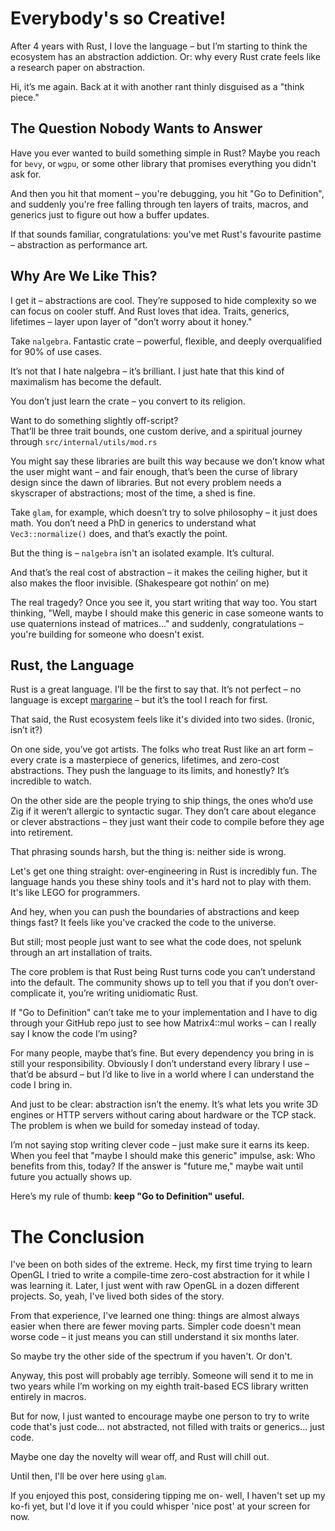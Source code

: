# Everybody's so Creative!
After 4 years with Rust, I love the language – but I’m starting to think the ecosystem has an abstraction addiction. Or: why every Rust crate feels like a research paper on abstraction.

Hi, it’s me again. Back at it with another rant thinly disguised as a "think piece."

## The Question Nobody Wants to Answer  
Have you ever wanted to build something simple in Rust?
Maybe you reach for `bevy`, or `wgpu`, or some other library that promises everything you didn't ask for. 

And then you hit that moment – you're debugging, you hit "Go to Definition", and suddenly you're free falling through ten layers of traits, macros, and generics just to figure out how a buffer updates.

If that sounds familiar, congratulations: you've met Rust's favourite pastime – abstraction as performance art.

## Why Are We Like This?
I get it – abstractions are cool. They’re supposed to hide complexity so we can focus on cooler stuff. And Rust loves that idea. Traits, generics, lifetimes – layer upon layer of "don’t worry about it honey."

Take `nalgebra`. Fantastic crate – powerful, flexible, and deeply overqualified for 90% of use cases.

It’s not that I hate nalgebra – it’s brilliant. I just hate that this kind of maximalism has become the default.  

You don’t just learn the crate – you convert to its religion.  

Want to do something slightly off-script?  
That’ll be three trait bounds, one custom derive, and a spiritual journey through `src/internal/utils/mod.rs`

You might say these libraries are built this way because we don’t know what the user might want – and fair enough, that’s been the curse of library design since the dawn of libraries. But not every problem needs a skyscraper of abstractions; most of the time, a shed is fine.

Take `glam`, for example, which doesn’t try to solve philosophy – it just does math. You don’t need a PhD in generics to understand what `Vec3::normalize()` does, and that’s exactly the point.  

But the thing is – `nalgebra` isn't an isolated example. It’s cultural.

And that’s the real cost of abstraction – it makes the ceiling higher, but it also makes the floor invisible. (Shakespeare got nothin’ on me)

The real tragedy? Once you see it, you start writing that way too.
You start thinking, "Well, maybe I should make this generic in case someone wants to use quaternions instead of matrices..." and suddenly, congratulations – you're building for someone who doesn't exist.

## Rust, the Language
Rust is a great language. I’ll be the first to say that. It’s not perfect – no language is except [margarine](https://github.com/todaymare/margarine) – but it’s the tool I reach for first.  

That said, the Rust ecosystem feels like it's divided into two sides. (Ironic, isn’t it?)  

On one side, you’ve got artists. The folks who treat Rust like an art form – every crate is a masterpiece of generics, lifetimes, and zero-cost abstractions. They push the language to its limits, and honestly? It’s incredible to watch.  

On the other side are the people trying to ship things, the ones who’d use Zig if it weren’t allergic to syntactic sugar. They don’t care about elegance or clever abstractions – they just want their code to compile before they age into retirement.

That phrasing sounds harsh, but the thing is: neither side is wrong. 

Let's get one thing straight: over-engineering in Rust is incredibly fun. The language hands you these shiny tools and it's hard not to play with them. It's like LEGO for programmers.

And hey, when you can push the boundaries of abstractions and keep things fast? It feels like you've cracked the code to the universe.

But still; most people just want to see what the code does, not spelunk through an art installation of traits.

The core problem is that Rust being Rust turns code you can’t understand into the default.
The community shows up to tell you that if you don’t over-complicate it, you’re writing unidiomatic Rust.

If "Go to Definition" can’t take me to your implementation and I have to dig through your GitHub repo just to see how Matrix4::mul works – can I really say I know the code I’m using?

For many people, maybe that’s fine. But every dependency you bring in is still your responsibility. Obviously I don’t understand every library I use – that’d be absurd – but I’d like to live in a world where I can understand the code I bring in.

And just to be clear: abstraction isn’t the enemy. It’s what lets you write 3D engines or HTTP servers without caring about hardware or the TCP stack.
The problem is when we build for someday instead of today.

I’m not saying stop writing clever code – just make sure it earns its keep. When you feel that "maybe I should make this generic" impulse, ask: Who benefits from this, today?
If the answer is "future me," maybe wait until future you actually shows up.


Here’s my rule of thumb: **keep "Go to Definition" useful.**


# The Conclusion
I've been on both sides of the extreme. Heck, my first time trying to learn OpenGL I tried to write a compile-time zero-cost abstraction for it while I was learning it. Later, I just went with raw OpenGL in a dozen different projects.
So, yeah, I've lived both sides of the story.

From that experience, I've learned one thing: things are almost always easier when there are fewer moving parts. Simpler code doesn't mean worse code – it just means you can still understand it six months later.

So maybe try the other side of the spectrum if you haven't. Or don't.  


Anyway, this post will probably age terribly. Someone will send it to me in two years while I’m working on my eighth trait-based ECS library written entirely in macros.

But for now, I just wanted to encourage maybe one person to try to write code that's just code... not abstracted, not filled with traits or generics... just code.

Maybe one day the novelty will wear off, and Rust will chill out.  

Until then, I'll be over here using `glam`.

If you enjoyed this post, considering tipping me on- well, I haven't set up my ko-fi yet, but I'd love it if you could whisper 'nice post' at your screen for now.